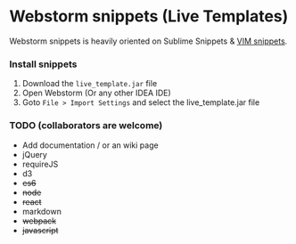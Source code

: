 # Webstorm snippets (Live Templates)

Webstorm snippets is heavily oriented on Sublime Snippets & [VIM snippets](https://github.com/honza/vim-snippets).

### Install snippets

1. Download the `live_template.jar` file
2. Open Webstorm (Or any other IDEA IDE)
3. Goto `File > Import Settings` and select the live_template.jar file


### TODO (collaborators are welcome)
- Add documentation / or an wiki page
- jQuery
- requireJS
- d3
- ~~es6~~
- ~~node~~
- ~~react~~
- markdown
- ~~webpack~~
- ~~javascript~~
